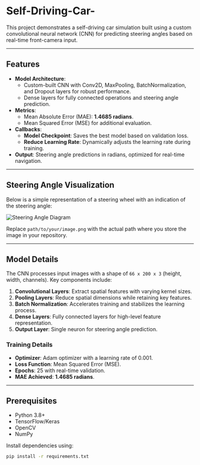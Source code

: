 # Self-Driving-Car-

This project demonstrates a self-driving car simulation built using a custom convolutional neural network (CNN) for predicting steering angles based on real-time front-camera input.  

---

## Features  
- **Model Architecture**:  
  - Custom-built CNN with Conv2D, MaxPooling, BatchNormalization, and Dropout layers for robust performance.  
  - Dense layers for fully connected operations and steering angle prediction.  
- **Metrics**:  
  - Mean Absolute Error (MAE): **1.4685 radians**.  
  - Mean Squared Error (MSE) for additional evaluation.  
- **Callbacks**:  
  - **Model Checkpoint**: Saves the best model based on validation loss.  
  - **Reduce Learning Rate**: Dynamically adjusts the learning rate during training.  
- **Output**: Steering angle predictions in radians, optimized for real-time navigation.  

---

## Steering Angle Visualization  

Below is a simple representation of a steering wheel with an indication of the steering angle:  

![Steering Angle Diagram](path/to/your/image.png)  

Replace `path/to/your/image.png` with the actual path where you store the image in your repository.  

---

## Model Details  

The CNN processes input images with a shape of `66 x 200 x 3` (height, width, channels). Key components include:  
1. **Convolutional Layers**: Extract spatial features with varying kernel sizes.  
2. **Pooling Layers**: Reduce spatial dimensions while retaining key features.  
3. **Batch Normalization**: Accelerates training and stabilizes the learning process.  
4. **Dense Layers**: Fully connected layers for high-level feature representation.  
5. **Output Layer**: Single neuron for steering angle prediction.  

### Training Details  
- **Optimizer**: Adam optimizer with a learning rate of 0.001.  
- **Loss Function**: Mean Squared Error (MSE).  
- **Epochs**: 25 with real-time validation.  
- **MAE Achieved**: **1.4685 radians**.  

---

## Prerequisites  

- Python 3.8+  
- TensorFlow/Keras  
- OpenCV  
- NumPy  

Install dependencies using:  
```bash  
pip install -r requirements.txt  
